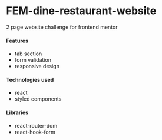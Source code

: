 # FEM-dine-restaurant-website

2 page website challenge for frontend mentor

#### Features
- tab section
- form validation
- responsive design

#### Technologies used
- react
- styled components

#### Libraries
- react-router-dom
- react-hook-form

